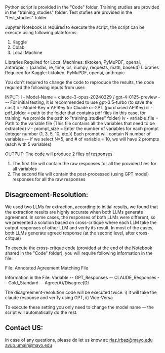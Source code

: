 Python script is provided in the "Code" folder.
Training studies are provided in the "training_studies" folder.
Test stufies are provided in the "test_studies" folder.

Jupyter Notebook is required to execute the script, the script can be execute using following plateforms:
1) Kaggle
2) Colab
3) Local Machine

Libraries Required for Local Machines: tiktoken, PyMuPDF, openai, anthropic + (pandas, re, time, os, numpy, requests, math, base64) 
Libraries Required for Kaggle: tiktoken, PyMuPDF, openai, anthropic


You don't required to change the code to reproduce the results, the code required the following inputs from user:

INPUT:
i   - Model-Name    = claude-3-opus-20240229 / gpt-4-0125-preview --- For initial testing, it is recommended to use gpt-3.5-turbo (to save the cost)
ii  - Model-Key     = APIKey for Cluade or GPT (purchased APIKey)
iii - pdf_folder    = path to the folder that contains pdf files (in this case, for training, we provide the path to "training_studies" folder)
iv  - variable_file = Path to the variable file (This file contains all the variables that need to be extracted)
v   - prompt_size   = Enter the number of variables for each prompt (integer number (1, 3, 5, 10, etc.))
			Each prompt will contain N number of variables -- if we select N=5, and # of variable = 10, we will have 2 prompts (each with 5 variables)
   
OUTPUT:
The code will produce 2 files of responses
1) The first file will contain the raw responses for all the provided files for all variables
2) The second file will contain the post-processed (using GPT model) responses for all the raw responses


Disagreement-Resolution:
------------------------
We used two LLMs for extraction, according to initial results, we found that the extraction results are highly accurate when both LLMs generate agreement.
In some cases, the responses of both LLMs were different, so we presented a solution based on cross-critique where each LLM take the output responses of other LLM and verify its result.
	In most of the cases, both LLMs generate agreed response (at the second level, after cross-critque)

To execute the cross-critque code (provided at the end of the Notebook shared in the "Code" folder), you will require following information in the file:

File:
Annotated Agreement Matching File

Information in the File:
Variable -- GPT_Responses -- CLAUDE_Responses -- Gold_Standard -- Agree(A)/Disagree(D)

The disagreement-resolution code will be executed twice:
i) It will take the claude response and verify using GPT, ii) Vice-Versa

To execute these setting you only need to change the model name -- the script will automatically do the rest.


Contact US:
-----------
In case of any questions, please do let us know at:
riaz.irbaz@mayo.edu
ayub.umair@mayo.edu
